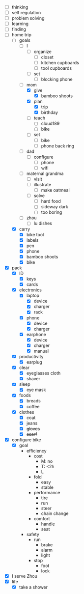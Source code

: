 - [ ] thinking
- [ ] self regulation
- [ ] problem solving
- [ ] learning
- [ ] finding
- [ ] home trip
    - [ ] goals
        - [ ] I
            - [ ] organize
                - [ ] closet
                - [ ] kitchen cupboards
                - [ ] tool cupboards
            - [ ] set
                - [ ] blocking phone
        - [ ] mom
            - [x] give
                - [x] bamboo shoots
            - [x] plan
                - [x] trip
                - [x] birthday
            - [ ] teach
                - [ ] cloud189
                - [ ] bike
            - [ ] set
                - [ ] bike
                - [ ] phone back ring
        - [ ] dad
            - [ ] configure
                - [ ] phone
                - [ ] wifi
        - [ ] maternal grandma
            - [ ] visit
            - [ ] illustrate
                - [ ] make oatmeal
            - [ ] solve 
                - [ ] hard food
                - [ ] sideway dark
                - [ ] too boring
        - [ ] zhou
            - [ ] lu dishes
    - [x] carry
        - [x] bike tool
        - [x] labels
        - [x] pen
        - [x] phone
        - [x] bamboo shoots
        - [x] bike
- [x] pack
    - [x] ID
        - [x] keys
        - [x] cards
    - [x] electronics
        - [x] laptop
            - [x] device
            - [x] charger
            - [x] rack
        - [x] phone
            - [x] device
            - [x] charger
        - [x] earphone
            - [x] device
            - [x] charger
            - [x] manual
    - [x] productivity
        - [x] earplug
    - [x] clear
        - [x] eyeglasses cloth
        - [x] shaver
    - [x] sleep
        - [x] eye mask
    - [x] foods
        - [x] breads
        - [x] coffee
    - [x] clothes
        - [x] coat
        - [x] jeans
        - [x] ~~gloves~~
        - [x] ~~scarf~~
- [x] configure bike
    - [x] goal
        - efficiency
            - cost
                - M: no
                - T: <2h
                - L
            - fold
                - easy
                - stable
            - performance
                - tire
                - run
                - steer
                - chain change
            - comfort
                - handle
                - seat
        - safety
            - run
                - brake
                - alarm
                - light
            - stop
                - foot
                - lock
- [x] I serve Zhou
- [x] life
    - [x] take a shower